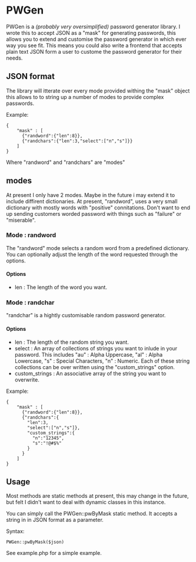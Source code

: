 # PWGen
PWGen is a *(probably very oversimplified)* password generator library.
I wrote this to accept JSON as a "mask" for generating passwords, this allows
you to extend and customise the password generator in which ever way you see
fit. This means you could also write a frontend that accepts plain text
JSON form a user to custome the password generator for their needs.

## JSON format
The library will itterate over every mode provided withing the "mask" object
this allows to to string up a number of modes to provide complex passwords.

Example:
~~~~
{
    "mask" : [
      {"randword":{"len":8}},
      {"randchars":{"len":3,"select":["n","s"]}}
    ]
}
~~~~

Where "randword" and "randchars" are "modes"

## modes

At present I only have 2 modes. Maybe in the future i may extend it to include
diffirent dictionaries. At present, "randword", uses a very small dictionary
with mostly words with "positive" connitations. Don't want to end up sending
customers worded password with things such as "failure" or "miserable".

### Mode : randword

The "randword" mode selects a random word from a predefined dictionary. You
can optionally adjust the length of the word requested through the options.

#### Options
* len : The length of the word you want.

### Mode : randchar

"randchar" is a hightly customisable random password generator.

#### Options
* len : The length of the random string you want.
* select : An array of collections of strings you want to inlude in your
password. This includes "au" : Alpha Uppercase, "al" : Alpha Lowercase,
"s" : Special Characters, "n" : Numeric. Each of these string collections
can be over written using the "custom_strings" option.
* custom_strings : An associative array of the string you want to overwrite.

Example:
~~~~
{
    "mask" : [
      {"randword":{"len":8}},
      {"randchars":{
        "len":3,
        "select":["n","s"]},
        "custom_strings":{
          "n":"12345",
          "s":"!@#$%"
        }
      }
    ]
}
~~~~

## Usage

Most methods are static methods at present, this may change in the future, but
felt I didn't want to deal with dynamic classes in this instance.

You can simply call the PWGen::pwByMask static method. It accepts a string in
in JSON format as a parameter.

Syntax:
~~~~
PWGen::pwByMask($json)
~~~~

See example.php for a simple example.
